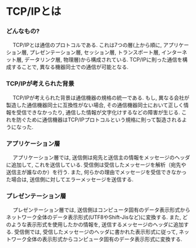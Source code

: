 # TCP/IPとは

### どんなもの?
&emsp; TCP/IPとは通信のプロトコルである. これは7つの層(上から順に, アプリケーション層, プレゼンテーション層, セッション層, トランスポート層, インターネット層, データリンク層, 物理層)から構成されている. TCP/IPに則った通信を構成することで, 異なる機器同士での通信が可能となる.

### TCP/IPが考えられた背景
&emsp; TCP/IPが考えられた背景は通信機器の規格の統一である. もし, 異なる会社が製造した通信機器同士に互換性がない場合, その通信機器同士において正しく情報を受信できなかったり, 通信した情報が文字化けするなどの障害が生じる. これを防ぐために通信機器はTCP/IPプロトコルという規格に則って製造されるようになった.

### アプリケーション層
&emsp; アプリケーション層では, 送信側は宛先と送信主の情報をメッセージのヘッダに追加して, これを送信している. 受信側は受信したメッセージを解析（宛先や送信主が誰なのか）を行う. また, 何らかの理由でメッセージを受信できなかった場合は, 送信側に対してエラーメッセージを送信する.

### プレゼンテーション層
&emsp; プレゼンテーション層では, 送信側はコンピュータ固有のデータ表示形式からネットワーク全体のデータ表示形式(UTF8やShift-Jisなど)に変換する. また, どのような表示形式を使用したかの情報を, 送信するメッセージのヘッダに追加する. 受信側では, 受信したメッセージのヘッダに書かれた表示形式に従って, ネットワーク全体の表示形式からコンピュータ固有のデータ表示形式に変換する. 